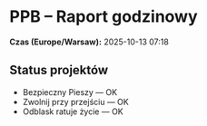 # PPB – Raport godzinowy
**Czas (Europe/Warsaw):** 2025-10-13 07:18

## Status projektów
- Bezpieczny Pieszy — OK
- Zwolnij przy przejściu — OK
- Odblask ratuje życie — OK

